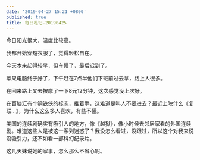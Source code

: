 ```yaml
---
date: '2019-04-27 15:21 +0800'
published: true
title: 每日札记-20190425
---
```

今日阳光很大，温度比较高。

我都开始穿短衣服了，觉得轻松自在。

今天本来起得较早，但车慢了，最后迟到了。

苹果电脑终于好了，下午赶在7点半他们下班前过去拿，路上人很多。

在回来路上又去按摩了一下8元12分钟，这次感觉没上次好。

在百脑汇有个钢铁侠的标志，推着手，这难道是叫人不要进去？最近上映什么《复联...》，为什么这么多人喜欢，有些不懂。

美国的连续剧确实有吸引人的地方，像《越狱》，像小时候去邻居家看的外国连续剧。难道这些人是被这一系列迷惑了？我没怎么看过，没跟过，所以这个对我来说没吸引力，还不如看一部科幻纪录片。

这几天妹说她的家事，怎么那么不省心呢。
